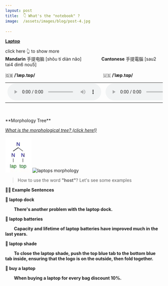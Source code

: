 ```yaml
---
layout: post
title:  👇 What's the "notebook" ?
image:  /assets/images/blog/post-4.jpg

---
```

**<B>[Laptop](https://dictionary.cambridge.org/dictionary/english/laptop)</B>**

click here 👆 to show more
<br>
<B>Mandarin</B> 手提电脑 [shǒu tí diàn nǎo] &emsp;&emsp;&emsp;&emsp; <B>Cantonese</B> 手提電腦 [sau2 tai4 din6 nou5]
<br>
<br>
🇬🇧 <B>/ˈlæp.tɒp/</B>  &emsp;&emsp;&emsp;&emsp;&emsp;&emsp;&emsp;&emsp;&emsp;&emsp;&emsp;&emsp;&emsp;&emsp;&emsp;  🇺🇸 <B>/ˈlæp.tɑp/</B>
<table><tr>
<td><audio controls="controls">
  <source src="/assets/audio/laptop-gb.mp3" type="audio/mpeg">
<embed height="100" width="100" src="/i/song.mp3" />
</audio></td>
<td><audio controls="controls">
  <source src="/assets/audio/laptop-us.mp3" type="audio/mpeg">
<embed height="100" width="100" src="/i/song.mp3" />
</audio></td>
</tr></table>
<br>
<br>
**Morphology Tree**

<i>[What is the morphological tree? (click here!)](https://all-about-linguistics.group.shef.ac.uk/branches-of-linguistics/morphology/how-is-morphology-studied/)</i>

<html lang="en">
<head>
    <meta charset="UTF-8">
</head>
<body>
    <img src="/assets/images/tree/laptop.png" alt="laptop morphology">
    <img src="/assets/images/tree/laptops-s.png" alt="laptops morphology">
</body>
</html>

> How to use the word <B>"host"</B>? Let's see some examples

<B>✌🏻 Example Sentences </B>

**📍 laptop dock**

**&emsp;&emsp;There's another problem with the laptop dock.** <br>

**📍 laptop batteries**

**&emsp;&emsp;Capacity and lifetime of laptop batteries have improved much in the last years.**<br>

**📍 laptop shade**

**&emsp;&emsp;To close the laptop shade, push the top blue tab to the bottom blue tab inside, ensuring that the logo is on the outside, then fold together.**<br>

**📍 buy a laptop**

**&emsp;&emsp;When buying a laptop for every bag discount 10%.**<br>